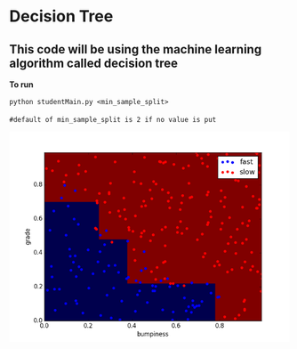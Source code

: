 Decision Tree
==============
This code will be using the machine learning algorithm called decision tree
--------------

**To run**

	python studentMain.py <min_sample_split> 

	#default of min_sample_split is 2 if no value is put

![Image of the decision tree output](test.png)